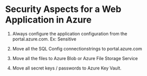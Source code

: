 # Security Aspects for a Web Application in Azure

1. Always configure the application configuration from the portal.azure.com. Ex: Sensitive <appSettings>

2. Move all the SQL Config connectionstrings to portal.azure.com

3. Move all the files to Azure Blob or Azure File Storage Service

4. Move all secret keys / passwords to Azure Key Vault.
